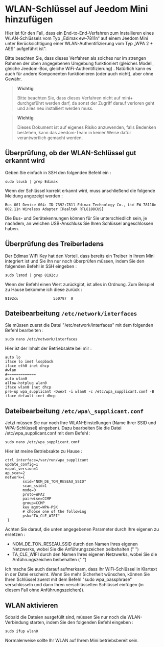 # WLAN-Schlüssel auf Jeedom Mini hinzufügen

Hier ist für den Fall, dass ein End-to-End-Verfahren zum Installieren eines WLAN-Schlüssels vom Typ „Edimax ew-7811n“ auf einem Jeedom Mini unter Berücksichtigung einer WLAN-Authentifizierung vom Typ „WPA 2 + AES“ aufgeführt ist".

Bitte beachten Sie, dass dieses Verfahren als solches nur im strengen Rahmen der oben angegebenen Umgebung funktioniert (gleiches Modell, gleiche Jeedom-Box, gleiche WiFi-Authentifizierung) . Natürlich kann es auch für andere Komponenten funktionieren (oder auch nicht), aber ohne Gewähr.

> **Wichtig**
>
> Bitte beachten Sie, dass dieses Verfahren nicht auf mini+ durchgeführt werden darf, da sonst der Zugriff darauf verloren geht und alles neu installiert werden muss.

> **Wichtig**
>
> Dieses Dokument ist auf eigenes Risiko anzuwenden, falls Bedenken bestehen, kann das Jeedom-Team in keiner Weise dafür verantwortlich gemacht werden.

## Überprüfung, ob der WLAN-Schlüssel gut erkannt wird

Geben Sie einfach in SSH den folgenden Befehl ein :

``sudo lsusb | grep Edimax``

Wenn der Schlüssel korrekt erkannt wird, muss anschließend die folgende Meldung angezeigt werden :

``Bus 001 Device 004: ID 7392:7811 Edimax Technology Co., Ltd EW-7811Un 802.11n Wireless Adapter [Realtek RTL8188CUS]``

Die Bus- und Gerätekennungen können für Sie unterschiedlich sein, je nachdem, an welchen USB-Anschluss Sie Ihren Schlüssel angeschlossen haben.

## Überprüfung des Treiberladens

Der Edimax WiFi Key hat den Vorteil, dass bereits ein Treiber in Ihrem Mini integriert ist und Sie ihn nur noch überprüfen müssen, indem Sie den folgenden Befehl in SSH eingeben :

``sudo lsmod | grep 8192cu``

Wenn der Befehl einen Wert zurückgibt, ist alles in Ordnung. Zum Beispiel zu Hause bekomme ich diese zurück :

``8192cu                550797  0``

## Dateibearbeitung ``/etc/network/interfaces``

Sie müssen zuerst die Datei "/etc/network/interfaces" mit dem folgenden Befehl bearbeiten :

``sudo nano /etc/network/interfaces``

Hier ist der Inhalt der Betriebsakte bei mir :

````
auto lo
iface lo inet loopback
iface eth0 inet dhcp
#wlan
#=============
auto wlan0
allow-hotplug wlan0
iface wlan0 inet dhcp
pre-up wpa_supplicant -Dwext -i wlan0 -c /etc/wpa_supplicant.conf -B
iface default inet dhcp
````

## Dateibearbeitung ``/etc/wpa\_supplicant.conf``

Jetzt müssen Sie nur noch Ihre WLAN-Einstellungen (Name Ihrer SSID und WPA-Schlüssel) eingeben). Dazu bearbeiten Sie die Datei /etc/wpa\_supplicant.conf mit dem Befehl :

``sudo nano /etc/wpa_supplicant.conf``

Hier ist meine Betriebsakte zu Hause :

````
ctrl_interface=/var/run/wpa_supplicant
update_config=1
eapol_version=1
ap_scan=2
network={
        ssid="NOM_DE_TON_RESEAU_SSID"
        scan_ssid=1
        mode=0
        proto=WPA2
        pairwise=CCMP
        group=CCMP
        key_mgmt=WPA-PSK
        # choose one of the following
        psk="TA_CLE_WIFI"
 }
````

Achten Sie darauf, die unten angegebenen Parameter durch Ihre eigenen zu ersetzen :

- NOM_DE_TON_RESEAU_SSID durch den Namen Ihres eigenen Netzwerks, wobei Sie die Anführungszeichen beibehalten (" ")
- TA_CLE_WIFI durch den Namen Ihres eigenen Netzwerks, wobei Sie die Anführungszeichen beibehalten (" ")

Ich mache Sie auch darauf aufmerksam, dass Ihr WiFi-Schlüssel in Klartext in der Datei erscheint. Wenn Sie mehr Sicherheit wünschen, können Sie Ihren Schlüssel zuerst mit dem Befehl "sudo wpa_passphrase" verschlüsseln und dann Ihren verschlüsselten Schlüssel einfügen (in diesem Fall ohne Anführungszeichen)).

## WLAN aktivieren

Sobald die Dateien ausgefüllt sind, müssen Sie nur noch die WLAN-Verbindung starten, indem Sie den folgenden Befehl eingeben :

``sudo ifup wlan0``

Normalerweise sollte Ihr WLAN auf Ihrem Mini betriebsbereit sein.
